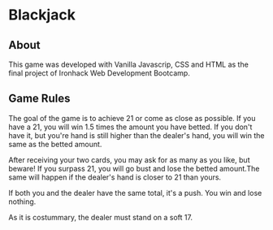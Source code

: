 # Blackjack

## About

This game was developed with Vanilla Javascrip, CSS and HTML as the final project of Ironhack Web Development Bootcamp.

## Game Rules

The goal of the game is to achieve 21 or come as close as possible. If you have a 21, you will win 1.5 times the amount you have betted. If you don't have it, but you're hand is still higher than the dealer's hand, you will win the same as the betted amount.

After receiving your two cards, you may ask for as many as you like, but beware! If you surpass 21, you will go bust and lose the betted amount.The same will happen if the dealer's hand is closer to 21 than yours.

If both you and the dealer have the same total, it's a push. You win and lose nothing.

As it is costummary, the dealer must stand on a soft 17.
